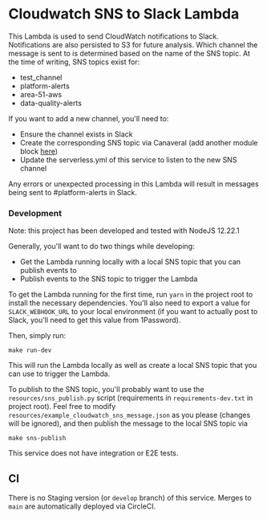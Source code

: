 # Cloudwatch SNS to Slack Lambda

This Lambda is used to send CloudWatch notifications to Slack. Notifications are also persisted to S3 for future analysis. Which channel the message is sent to is determined based on the name of the SNS topic. At the time of writing, SNS topics exist for:
- test_channel
- platform-alerts
- area-51-aws
- data-quality-alerts

If you want to add a new channel, you'll need to:
- Ensure the channel exists in Slack
- Create the corresponding SNS topic via Canaveral (add another module block [here](https://github.com/legiti/canaveral/blob/master/slack_sns_topics/main.tf#L6-L9))
- Update the serverless.yml of this service to listen to the new SNS channel

Any errors or unexpected processing in this Lambda will result in messages being sent to #platform-alerts in Slack.

### Development
Note: this project has been developed and tested with NodeJS 12.22.1

Generally, you'll want to do two things while developing:
- Get the Lambda running locally with a local SNS topic that you can publish events to
- Publish events to the SNS topic to trigger the Lambda

To get the Lambda running for the first time, run `yarn` in the project root to install the necessary dependencies. You'll also need to export a value for `SLACK_WEBHOOK_URL` to your local environment (if you want to actually post to Slack, you'll need to get this value from 1Password).

Then, simply run:
```
make run-dev
```

This will run the Lambda locally as well as create a local SNS topic that you can use to trigger the Lambda.

To publish to the SNS topic, you'll probably want to use the `resources/sns_publish.py` script (requirements in `requirements-dev.txt` in project root). Feel free to modify `resources/example_cloudwatch_sns_message.json` as you please (changes will be ignored), and then publish the message to the local SNS topic via
```
make sns-publish
```

This service does not have integration or E2E tests.

## CI
There is no Staging version (or `develop` branch) of this service. Merges to `main` are automatically deployed via CircleCI.
